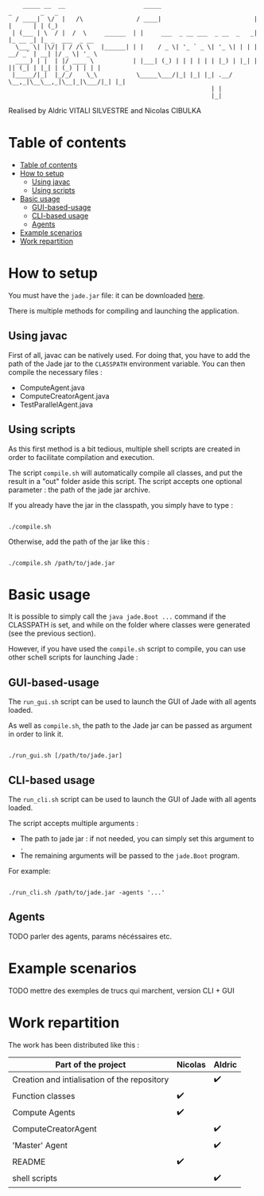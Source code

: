 ```
    _____ __  __                      _____                            _        _   _             
  / ____|  \/  |   /\               / ____|                          | |      | | (_)            
 | (___ | \  / |  /  \     ______  | |     ___  _ __ ___  _ __  _   _| |_ __ _| |_ _  ___  _ __  
  \___ \| |\/| | / /\ \   |______| | |    / _ \| '_ ` _ \| '_ \| | | | __/ _` | __| |/ _ \| '_ \ 
  ____) | |  | |/ ____ \           | |___| (_) | | | | | | |_) | |_| | || (_| | |_| | (_) | | | |
 |_____/|_|  |_/_/    \_\           \_____\___/|_| |_| |_| .__/ \__,_|\__\__,_|\__|_|\___/|_| |_|
                                                         | |                                     
                                                         |_|                                     
 ```

Realised by Aldric VITALI SILVESTRE and Nicolas CIBULKA

# Table of contents

- [Table of contents](#table-of-contents)
- [How to setup](#how-to-setup)
  - [Using javac](#using-javac)
  - [Using scripts](#using-scripts)
- [Basic usage](#basic-usage)
  - [GUI-based-usage](#gui-based-usage)
  - [CLI-based usage](#cli-based-usage)
  - [Agents](#agents)
- [Example scenarios](#example-scenarios)
- [Work repartition](#work-repartition)

# How to setup

You must have the `jade.jar` file: it can be downloaded [here](https://jade.tilab.com/maven/com/tilab/jade/jade/4.5.0/jade-4.5.0.jar).

There is multiple methods for compiling and launching the application.

## Using javac

First of all, javac can be natively used. For doing that, you have to add the path of the Jade jar
to the `CLASSPATH` environment variable. You can then compile the necessary files :
- ComputeAgent.java
- ComputeCreatorAgent.java
- TestParallelAgent.java


## Using scripts

As this first method is a bit tedious, multiple shell scripts are created in order 
to facilitate compilation and execution.

The script `compile.sh` will automatically compile all classes, and put the result in a 
"out" folder aside this script. The script accepts one optional parameter : the path of the 
jade jar archive.

If you already have the jar in the classpath, you simply have to type :

```shell

./compile.sh

```

Otherwise, add the path of the jar like this :

```shell

./compile.sh /path/to/jade.jar

```

# Basic usage

It is possible to simply call the `java jade.Boot ...` command if the CLASSPATH is set,
and while on the folder where classes were generated (see the previous section).

However, if you have used the `compile.sh` script to compile, you can use other schell scripts
for launching Jade :

## GUI-based-usage

The `run_gui.sh` script can be used to launch the GUI of Jade with all agents loaded.

As well as `compile.sh`, the path to the Jade jar can be passed as argument in order to link it.

```shell

./run_gui.sh [/path/to/jade.jar]

```

## CLI-based usage

The `run_cli.sh` script can be used to launch the GUI of Jade with all agents loaded.

The script accepts multiple arguments :
- The path to jade jar : if not needed, you can simply set this argument to `.`
- The remaining arguments will be passed to the `jade.Boot` program.

For example:

```shell

./run_cli.sh /path/to/jade.jar -agents '...'

```

## Agents

TODO parler des agents, params nécéssaires etc.


# Example scenarios

TODO mettre des exemples de trucs qui marchent, version CLI + GUI 

# Work repartition

The work has been distributed like this :

| Part of the project                          | Nicolas            | Aldric             |
|----------------------------------------------|--------------------|--------------------|
| Creation and intialisation of the repository |                    | :heavy_check_mark: |
| Function classes                             | :heavy_check_mark: |                    | 
| Compute Agents                               | :heavy_check_mark: |                    | 
| ComputeCreatorAgent                          |                    | :heavy_check_mark: | 
| 'Master' Agent                               |                    | :heavy_check_mark: | 
| README                                       | :heavy_check_mark: |                    | 
| shell scripts                                |                    | :heavy_check_mark: | 
    